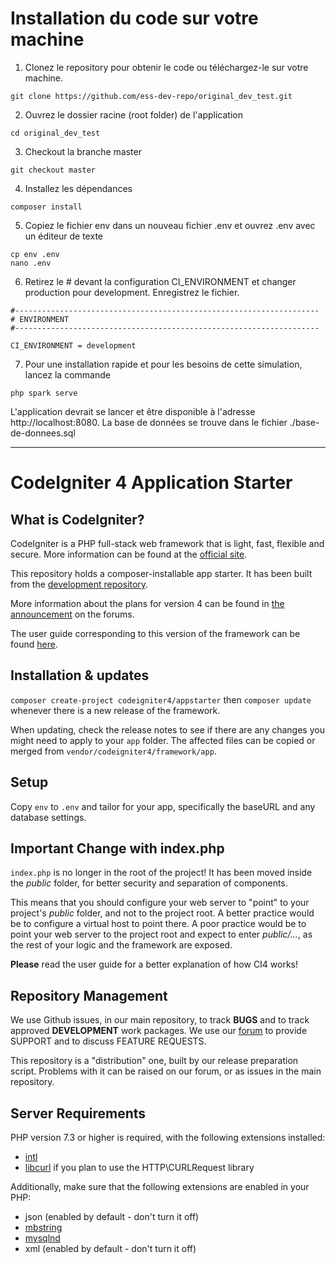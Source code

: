 # Installation du code sur votre machine

1. Clonez le repository pour obtenir le code ou téléchargez-le sur votre machine.
```
git clone https://github.com/ess-dev-repo/original_dev_test.git
``` 
2. Ouvrez le dossier racine (root folder) de l'application
```
cd original_dev_test
``` 
3. Checkout la branche master
```
git checkout master
``` 
4. Installez les dépendances
```
composer install
``` 
5. Copiez le fichier env dans un nouveau fichier .env et ouvrez .env avec un éditeur de texte
```
cp env .env
nano .env
``` 
6. Retirez le # devant la configuration CI_ENVIRONMENT et changer production pour development. Enregistrez le fichier.
```
#--------------------------------------------------------------------
# ENVIRONMENT
#--------------------------------------------------------------------

CI_ENVIRONMENT = development
```
7. Pour une installation rapide et pour les besoins de cette simulation, lancez la commande 
```
php spark serve
```
L'application devrait se lancer et être disponible à l'adresse http://localhost:8080.
La base de données se trouve dans le fichier ./base-de-donnees.sql

**************************************************************************************

# CodeIgniter 4 Application Starter

## What is CodeIgniter?

CodeIgniter is a PHP full-stack web framework that is light, fast, flexible and secure.
More information can be found at the [official site](http://codeigniter.com).

This repository holds a composer-installable app starter.
It has been built from the
[development repository](https://github.com/codeigniter4/CodeIgniter4).

More information about the plans for version 4 can be found in [the announcement](http://forum.codeigniter.com/thread-62615.html) on the forums.

The user guide corresponding to this version of the framework can be found
[here](https://codeigniter4.github.io/userguide/).

## Installation & updates

`composer create-project codeigniter4/appstarter` then `composer update` whenever
there is a new release of the framework.

When updating, check the release notes to see if there are any changes you might need to apply
to your `app` folder. The affected files can be copied or merged from
`vendor/codeigniter4/framework/app`.

## Setup

Copy `env` to `.env` and tailor for your app, specifically the baseURL
and any database settings.

## Important Change with index.php

`index.php` is no longer in the root of the project! It has been moved inside the *public* folder,
for better security and separation of components.

This means that you should configure your web server to "point" to your project's *public* folder, and
not to the project root. A better practice would be to configure a virtual host to point there. A poor practice would be to point your web server to the project root and expect to enter *public/...*, as the rest of your logic and the
framework are exposed.

**Please** read the user guide for a better explanation of how CI4 works!

## Repository Management

We use Github issues, in our main repository, to track **BUGS** and to track approved **DEVELOPMENT** work packages.
We use our [forum](http://forum.codeigniter.com) to provide SUPPORT and to discuss
FEATURE REQUESTS.

This repository is a "distribution" one, built by our release preparation script.
Problems with it can be raised on our forum, or as issues in the main repository.

## Server Requirements

PHP version 7.3 or higher is required, with the following extensions installed:

- [intl](http://php.net/manual/en/intl.requirements.php)
- [libcurl](http://php.net/manual/en/curl.requirements.php) if you plan to use the HTTP\CURLRequest library

Additionally, make sure that the following extensions are enabled in your PHP:

- json (enabled by default - don't turn it off)
- [mbstring](http://php.net/manual/en/mbstring.installation.php)
- [mysqlnd](http://php.net/manual/en/mysqlnd.install.php)
- xml (enabled by default - don't turn it off)
